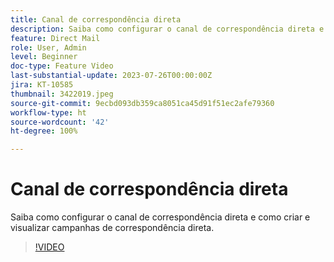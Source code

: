 ```yaml
---
title: Canal de correspondência direta
description: Saiba como configurar o canal de correspondência direta e como criar e visualizar campanhas de correspondência direta.
feature: Direct Mail
role: User, Admin
level: Beginner
doc-type: Feature Video
last-substantial-update: 2023-07-26T00:00:00Z
jira: KT-10585
thumbnail: 3422019.jpeg
source-git-commit: 9ecbd093db359ca8051ca45d91f51ec2afe79360
workflow-type: ht
source-wordcount: '42'
ht-degree: 100%

---
```



# Canal de correspondência direta

Saiba como configurar o canal de correspondência direta e como criar e visualizar campanhas de correspondência direta.

>[!VIDEO](https://video.tv.adobe.com/v/3422019/?learn=on)
